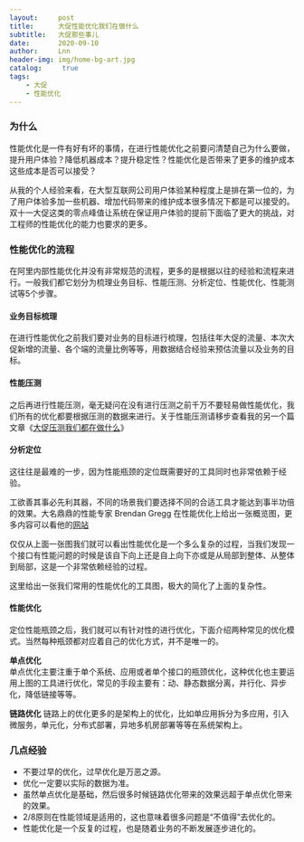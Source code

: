 ```yaml
---
layout:     post
title:      大促性能优化我们在做什么
subtitle:   大促那些事儿
date:       2020-09-10
author:     Lnn
header-img: img/home-bg-art.jpg
catalog: 	 true
tags:
    - 大促
    - 性能优化
---
```


### 为什么

性能优化是一件有好有坏的事情，在进行性能优化之前要问清楚自己为什么要做，提升用户体验？降低机器成本？提升稳定性？性能优化是否带来了更多的维护成本这些成本是否可以接受？

从我的个人经验来看，在大型互联网公司用户体验某种程度上是排在第一位的，为了用户体验多加一些机器、增加代码带来的维护成本很多情况下都是可以接受的。双十一大促这类的零点峰值让系统在保证用户体验的提前下面临了更大的挑战，对工程师的性能优化的能力也要求的更多。


### 性能优化的流程

在阿里内部性能优化并没有非常规范的流程，更多的是根据以往的经验和流程来进行。一般我们都它划分为梳理业务目标、性能压测、分析定位、性能优化、性能测试等5个步骤。


#### 业务目标梳理
在进行性能优化之前我们要对业务的目标进行梳理，包括往年大促的流量、本次大促新增的流量、各个端的流量比例等等，用数据结合经验来预估流量以及业务的目标。

#### 性能压测
之后再进行性能压测，毫无疑问在没有进行压测之前千万不要轻易做性能优化，我们所有的优化都要根据压测的数据来进行。关于性能压测请移步查看我的另一个篇文章《[大促压测我们都在做什么](https://linnaname.github.io/2020/09/08/%E5%A4%A7%E4%BF%83%E5%8E%8B%E6%B5%8B%E6%88%91%E4%BB%AC%E9%83%BD%E5%9C%A8%E5%81%9A%E4%BB%80%E4%B9%88)》

#### 分析定位
这往往是最难的一步，因为性能瓶颈的定位既需要好的工具同时也非常依赖于经验。

工欲善其事必先利其器，不同的场景我们要选择不同的合适工具才能达到事半功倍的效果。大名鼎鼎的性能专家 Brendan Gregg 在性能优化上给出一张概览图，更多内容可以看他的[网站](http://www.brendangregg.com/linuxperf.html)

仅仅从上面一张图我们就可以看出性能优化是一个多么复杂的过程，当我们发现一个接口有性能问题的时候是该自下向上还是自上向下亦或是从局部到整体、从整体到局部，这是一个非常依赖经验的过程。

这里给出一张我们常用的性能优化的工具图，极大的简化了上面的复杂性。



#### 性能优化
定位性能瓶颈之后，我们就可以有针对性的进行优化，下面介绍两种常见的优化模式。当然每种瓶颈都对应着自己的优化方式，并不是唯一的。

**单点优化**<br />单点优化主要注重于单个系统、应用或者单个接口的瓶颈优化，这种优化也主要运用上图的工具进行优化，常见的手段主要有：动、静态数据分离，并行化、异步化，降低链接等等。<br />

**链路优化**
链路上的优化更多的是架构上的优化，比如单应用拆分为多应用，引入微服务，单元化，分布式部署，异地多机房部署等等在系统架构上。


### 几点经验
- 不要过早的优化，过早优化是万恶之源。
- 优化一定要以实际的数据为准。
- 虽然单点优化是基础，然后很多时候链路优化带来的效果远超于单点优化带来的效果。
- 2/8原则在性能领域是适用的，这也意味着很多问题是“不值得”去优化的。
- 性能优化是一个反复的过程，也是随着业务的不断发展逐步进化的。
